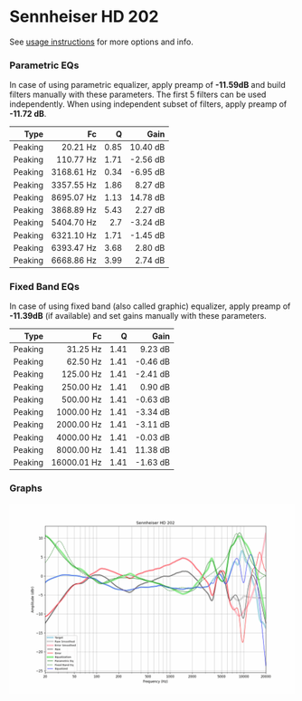 # Sennheiser HD 202
See [usage instructions](https://github.com/jaakkopasanen/AutoEq#usage) for more options and info.

### Parametric EQs
In case of using parametric equalizer, apply preamp of **-11.59dB** and build filters manually
with these parameters. The first 5 filters can be used independently.
When using independent subset of filters, apply preamp of **-11.72 dB**.

| Type    | Fc         |    Q | Gain     |
|--------:|-----------:|-----:|---------:|
| Peaking | 20.21 Hz   | 0.85 | 10.40 dB |
| Peaking | 110.77 Hz  | 1.71 | -2.56 dB |
| Peaking | 3168.61 Hz | 0.34 | -6.95 dB |
| Peaking | 3357.55 Hz | 1.86 | 8.27 dB  |
| Peaking | 8695.07 Hz | 1.13 | 14.78 dB |
| Peaking | 3868.89 Hz | 5.43 | 2.27 dB  |
| Peaking | 5404.70 Hz | 2.7  | -3.24 dB |
| Peaking | 6321.10 Hz | 1.71 | -1.45 dB |
| Peaking | 6393.47 Hz | 3.68 | 2.80 dB  |
| Peaking | 6668.86 Hz | 3.99 | 2.74 dB  |

### Fixed Band EQs
In case of using fixed band (also called graphic) equalizer, apply preamp of **-11.39dB**
(if available) and set gains manually with these parameters.

| Type    | Fc          |    Q | Gain     |
|--------:|------------:|-----:|---------:|
| Peaking | 31.25 Hz    | 1.41 | 9.23 dB  |
| Peaking | 62.50 Hz    | 1.41 | -0.46 dB |
| Peaking | 125.00 Hz   | 1.41 | -2.41 dB |
| Peaking | 250.00 Hz   | 1.41 | 0.90 dB  |
| Peaking | 500.00 Hz   | 1.41 | -0.63 dB |
| Peaking | 1000.00 Hz  | 1.41 | -3.34 dB |
| Peaking | 2000.00 Hz  | 1.41 | -3.11 dB |
| Peaking | 4000.00 Hz  | 1.41 | -0.03 dB |
| Peaking | 8000.00 Hz  | 1.41 | 11.38 dB |
| Peaking | 16000.01 Hz | 1.41 | -1.63 dB |

### Graphs
![](./Sennheiser%20HD%20202.png)